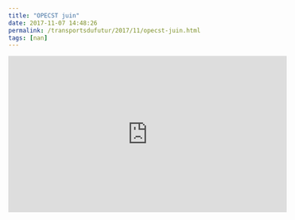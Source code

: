 ```yaml
---
title: "OPECST juin"
date: 2017-11-07 14:48:26
permalink: /transportsdufutur/2017/11/opecst-juin.html
tags: [nan]
---
```


<iframe width="560" height="315" src="https://www.youtube.com/embed/a5koWp1oV4A" frameborder="0" allowfullscreen></iframe>
